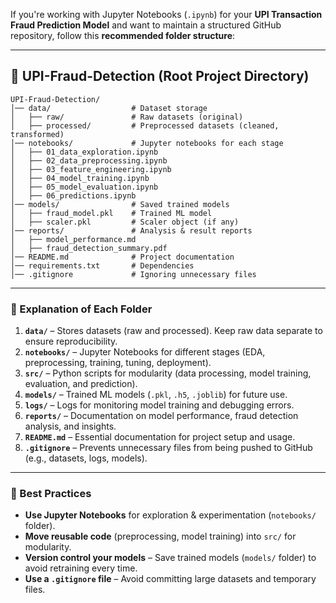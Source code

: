 If you're working with Jupyter Notebooks (`.ipynb`) for your **UPI Transaction Fraud Prediction Model** and want to maintain a structured GitHub repository, follow this **recommended folder structure**:  

---

## **📂 UPI-Fraud-Detection (Root Project Directory)**
```
UPI-Fraud-Detection/
│── data/                  # Dataset storage
│   ├── raw/               # Raw datasets (original)
│   ├── processed/         # Preprocessed datasets (cleaned, transformed)
│── notebooks/             # Jupyter notebooks for each stage
│   ├── 01_data_exploration.ipynb
│   ├── 02_data_preprocessing.ipynb
│   ├── 03_feature_engineering.ipynb
│   ├── 04_model_training.ipynb
│   ├── 05_model_evaluation.ipynb
│   ├── 06_predictions.ipynb
│── models/                # Saved trained models
│   ├── fraud_model.pkl    # Trained ML model
│   ├── scaler.pkl         # Scaler object (if any)
│── reports/               # Analysis & result reports
│   ├── model_performance.md
│   ├── fraud_detection_summary.pdf
│── README.md              # Project documentation
│── requirements.txt       # Dependencies
│── .gitignore             # Ignoring unnecessary files
```

---

### **📌 Explanation of Each Folder**
1. **`data/`** – Stores datasets (raw and processed). Keep raw data separate to ensure reproducibility.  
2. **`notebooks/`** – Jupyter Notebooks for different stages (EDA, preprocessing, training, tuning, deployment).  
3. **`src/`** – Python scripts for modularity (data processing, model training, evaluation, and prediction).  
4. **`models/`** – Trained ML models (`.pkl`, `.h5`, `.joblib`) for future use.  
5. **`logs/`** – Logs for monitoring model training and debugging errors.  
6. **`reports/`** – Documentation on model performance, fraud detection analysis, and insights.  
7. **`README.md`** – Essential documentation for project setup and usage.  
8. **`.gitignore`** – Prevents unnecessary files from being pushed to GitHub (e.g., datasets, logs, models).  

---

### **📌 Best Practices**
- **Use Jupyter Notebooks** for exploration & experimentation (`notebooks/` folder).  
- **Move reusable code** (preprocessing, model training) into `src/` for modularity.  
- **Version control your models** – Save trained models (`models/` folder) to avoid retraining every time.  
- **Use a `.gitignore` file** – Avoid committing large datasets and temporary files.
